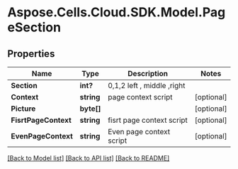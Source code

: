 # Aspose.Cells.Cloud.SDK.Model.PageSection
## Properties

Name | Type | Description | Notes
------------ | ------------- | ------------- | -------------
**Section** | **int?** | 0,1,2  left , middle ,right | 
**Context** | **string** | page context script              | [optional] 
**Picture** | **byte[]** |  | [optional] 
**FisrtPageContext** | **string** | fisrt page context script | [optional] 
**EvenPageContext** | **string** | Even page context script | [optional] 

[[Back to Model list]](../README.md#documentation-for-models) [[Back to API list]](../README.md#documentation-for-api-endpoints) [[Back to README]](../README.md)

